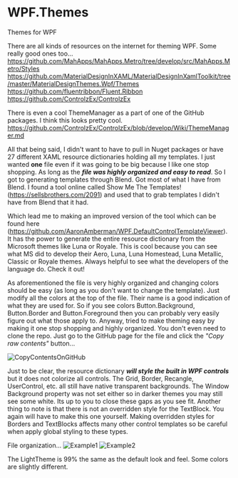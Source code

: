 # WPF.Themes
Themes for WPF

There are all kinds of resources on the internet for theming WPF. Some really good ones too...
https://github.com/MahApps/MahApps.Metro/tree/develop/src/MahApps.Metro/Styles
https://github.com/MaterialDesignInXAML/MaterialDesignInXamlToolkit/tree/master/MaterialDesignThemes.Wpf/Themes
https://github.com/fluentribbon/Fluent.Ribbon
https://github.com/ControlzEx/ControlzEx

There is even a cool ThemeManager as a part of one of the GitHub packages. I think this looks pretty cool. 
https://github.com/ControlzEx/ControlzEx/blob/develop/Wiki/ThemeManager.md

All that being said, I didn't want to have to pull in Nuget packages or have 27 different XAML resource dictionaries holding all my templates. I just wanted **one** file even if it was going to be big because I like one stop shopping. As long as the ***file was highly organized and easy to read***. So I got to generating templates through Blend. Got most of what I have from Blend. I found a tool online called Show Me The Templates! (https://sellsbrothers.com/2091) and used that to grab templates I didn't have from Blend that it had.

Which lead me to making an improved version of the tool which can be found here (https://github.com/AaronAmberman/WPF.DefaultControlTemplateViewer). It has the power to generate the entire resource dictionary from the Microsoft themes like Luna or Royale. This is cool because you can see what MS did to develop their Aero, Luna, Luna Homestead, Luna Metallic, Classic or Royale themes. Always helpful to see what the developers of the language do. Check it out!

As aforementioned the file is very highly organized and changing colors should be easy (as long as you don't want to change the template). Just modify all the colors at the top of the file. Their name is a good indication of what they are used for. So if you see colors Button.Background, Button.Border and Button.Foreground then you can probably very easily figure out what those apply to. Anyway, tried to make theming easy by making it one stop shopping and highly organized. You don't even need to clone the repo. Just go to the GitHub page for the file and click the *"Copy raw contents"* button...

![CopyContentsOnGitHub](https://user-images.githubusercontent.com/23512394/153728498-1586d61a-5c7d-4ccb-9c53-cab629302c48.png)

Just to be clear, the resource dictionary ***will style the built in WPF controls*** but it does not colorize all controls. The Grid, Border, Recangle, UserControl, etc. all still have native transparent backgrounds. The Window Background property was not set either so in darker themes you may still see some white. Its up to you to close these gaps as you see fit. Another thing to note is that there is not an overridden style for the TextBlock. You again will have to make this one yourself. Making overridden styles for Borders and TextBlocks affects many other control templates so be careful when apply global styling to these types.

File organization...
![Example1](https://user-images.githubusercontent.com/23512394/153728514-e8503a63-710c-4d7a-918c-edd0a01decf0.png)
![Example2](https://user-images.githubusercontent.com/23512394/153728788-4c71a2af-a860-4ccc-b2e1-63ebdfda5811.png)

The LightTheme is 99% the same as the default look and feel. Some colors are slightly different. 